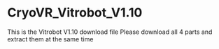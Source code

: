 # CryoVR_Vitrobot_V1.10
This is the Vitrobot V1.10 download file
Please download all 4 parts and extract them at the same time
